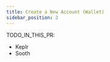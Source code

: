 ```yaml
---
title: Create a New Account (Wallet)
sidebar_position: 2
---
```


TODO_IN_THIS_PR:

- Keplr
- Sooth

